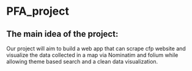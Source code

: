 # PFA_project
## The main idea of the project:
Our project will aim to build a web app that can scrape cfp website and visualize the data collected in a map via Nominatim and folium while allowing theme based search and a clean data visualization.
